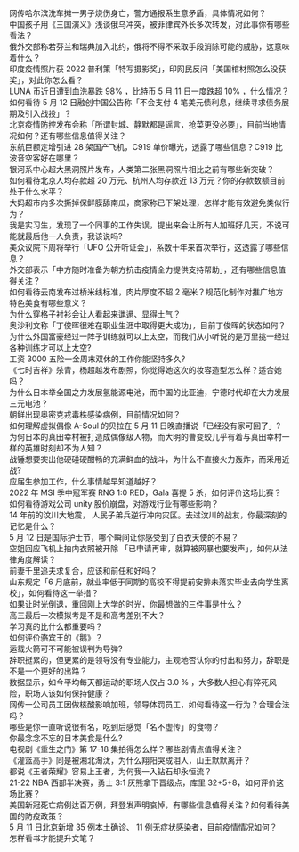 网传哈尔滨洗车摊一男子烧伤身亡，警方通报系生意矛盾，具体情况如何？  
中国孩子用《三国演义》浅谈俄乌冲突，被菲律宾外长多次转发，对此事你有哪些看法？  
俄外交部称若芬兰和瑞典加入北约，俄将不得不采取手段消除可能的威胁，这意味着什么？  
印度疫情照片获 2022 普利策「特写摄影奖」，印网民反问「美国棺材照怎么没获奖」，对此你怎么看？  
LUNA 币近日遭到血洗暴跌 98% ，比特币 5 月 11 日一度跌超 10% ，什么情况？  
如何看待 5 月 12 日融创中国公告称「不会支付 4 笔美元债利息，继续寻求债务展期及引入战投」？  
北京疫情防控发布会称「所谓封城、静默都是谣言，抢菜更没必要」，目前当地情况如何？还有哪些信息值得关注？  
东航巨额定增引进 28 架国产飞机，C919 单价曝光，透露了哪些信息？C919 比波音空客好在哪里？  
银河系中心超大黑洞照片发布，人类第二张黑洞照片相比之前有哪些新突破？  
如何看待北京人均存款超 20 万元、杭州人均存款近 13 万元？你的存款数额目前处于什么水平？  
大妈超市内多次撕掉保鲜膜舔南瓜，商家称已下架处理，怎样才能有效避免类似行为？  
我是实习生，发现了一个同事的工作失误，提出来会让所有人加班好几天，不说可能就最后他一人负责，我该说吗?  
美众议院下周将举行「UFO 公开听证会」，系数十年来首次举行，这透露了哪些信息？  
外交部表示「中方随时准备为朝方抗击疫情全力提供支持帮助」，还有哪些信息值得关注？  
如何看待云南发布过桥米线标准，肉片厚度不超 2 毫米？规范化制作对推广地方特色美食有哪些意义？  
为什么穿格子衬衫会让人看起来邋遢、显得土气？  
奥沙利文称「丁俊晖很难在职业生涯中取得更大成功」，目前丁俊晖的状态如何？  
为什么外国富豪经过一阵子训练就可以上太空，而我们从小听说的是万里挑一经过各种训练才可以上太空?  
工资 3000 五险一金周末双休的工作你能坚持多久?  
《七时吉祥》杀青，杨超越发布剧照，你觉得她这次的妆容造型怎么样？适合她吗？  
为什么日本举全国之力发展氢能源电池，而中国的比亚迪，宁德时代却在大力发展三元电池？  
朝鲜出现奥密克戎毒株感染病例，目前情况如何？  
如何理解虚拟偶像 A-Soul 的贝拉在 5 月 11 日晚直播说「已经没有家可回了」?  
为何日本的真田幸村被打造成偶像级人物，而大明的曹变蛟几乎有着与真田幸村一样的英雄时刻却不为人知？  
战锤想要突出他硬碰硬酣畅的充满鲜血的战斗，为什么不直接火力轰炸，而采用近战?  
应届生参加工作，什么事情越早知道越好？  
2022 年 MSI 季中冠军赛 RNG 1:0 RED，Gala 喜提 5 杀，如何评价这场比赛？  
如何看待游戏公司 unity 股价崩盘，对游戏行业有哪些影响？  
14 年前的汶川大地震， 人民子弟兵逆行冲向灾区。去过汶川的战友，你最深刻的记忆是什么？  
5 月 12 日是国际护士节，哪个瞬间让你感受到了白衣天使的不易？  
空姐回应飞机上拍内衣照被开除 「已申请再审，就算被网暴也要发声」，如何从法律角度解读？  
前妻千里追夫求复合，应该和前任和好吗？  
山东规定「6 月底前，就业率低于同期的高校不得提前安排未落实毕业去向学生离校」，如何看待这一举措？  
如果让时光倒退，重回刚上大学的时光，你最想做的三件事是什么？  
高三最后一次模拟考是不是和高考差别不大？  
学习真的比什么都重要吗？  
如何评价骆宾王的《鹅》？  
运载火箭可不可能被误判为导弹?  
辞职挺累的，但更累的是领导没有专业能力，主观地否认你的付出和努力，辞职是不是一个更好的出路？  
数据显示，如今平均每天都运动的职场人仅占 3.0 % ，大多数人担心有猝死风险，职场人该如何保持健康？  
网传一公司员工因做核酸影响加班，领导体罚员工，如何看待这一行为？合理合法吗？  
哪些是你一直听说很有名，吃到后感觉「名不虚传」的食物？  
你最念念不忘的日本美食是什么?  
电视剧《重生之门》第 17-18 集拍得怎么样？哪些剧情点值得关注？  
《灌篮高手》同是被湘北淘汰，为什么翔阳哭成泪人，山王默默离开？  
都说《王者荣耀》容易上王者，为何我一入钻石却永恒流？  
21-22 NBA 西部半决赛，勇士 3:1 灰熊拿下晋级点，库里 32+5+8，如何评价这场比赛？  
美国新冠死亡病例达百万例，拜登发声明哀悼，有哪些信息值得关注？如何看待美国的防疫政策？  
5 月 11 日北京新增 35 例本土确诊、 11 例无症状感染者，目前疫情情况如何？  
怎样看书才能提升文笔？  
